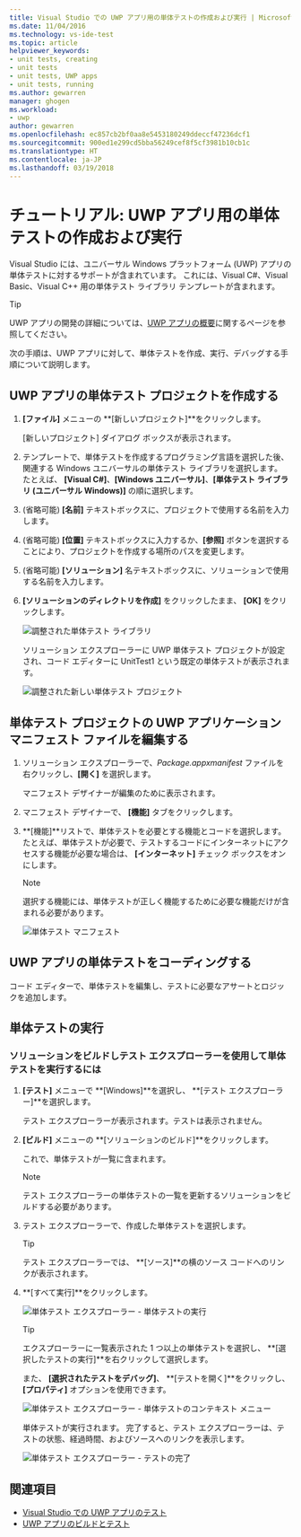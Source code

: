 ```yaml
---
title: Visual Studio での UWP アプリ用の単体テストの作成および実行 | Microsoft Docs
ms.date: 11/04/2016
ms.technology: vs-ide-test
ms.topic: article
helpviewer_keywords:
- unit tests, creating
- unit tests
- unit tests, UWP apps
- unit tests, running
ms.author: gewarren
manager: ghogen
ms.workload:
- uwp
author: gewarren
ms.openlocfilehash: ec857cb2bf0aa8e5453180249ddeccf47236dcf1
ms.sourcegitcommit: 900ed1e299cd5bba56249cef8f5cf3981b10cb1c
ms.translationtype: HT
ms.contentlocale: ja-JP
ms.lasthandoff: 03/19/2018
---
```

# <a name="walkthrough-create-and-run-unit-tests-for-uwp-apps"></a>チュートリアル: UWP アプリ用の単体テストの作成および実行

Visual Studio には、ユニバーサル Windows プラットフォーム (UWP) アプリの単体テストに対するサポートが含まれています。 これには、Visual C#、Visual Basic、Visual C++ 用の単体テスト ライブラリ テンプレートが含まれます。

> [!TIP]
> UWP アプリの開発の詳細については、[UWP アプリの概要](/windows/uwp/get-started/)に関するページを参照してください。

次の手順は、UWP アプリに対して、単体テストを作成、実行、デバッグする手順について説明します。

## <a name="create-a-unit-test-project-for-a-uwp-app"></a>UWP アプリの単体テスト プロジェクトを作成する

1.  **[ファイル]** メニューの **[新しいプロジェクト]**をクリックします。

     [新しいプロジェクト] ダイアログ ボックスが表示されます。

2.  テンプレートで、単体テストを作成するプログラミング言語を選択した後、関連する Windows ユニバーサルの単体テスト ライブラリを選択します。 たとえば、 **[Visual C#]**、**[Windows ユニバーサル]**、**[単体テスト ライブラリ (ユニバーサル Windows)]** の順に選択します。

3.  (省略可能) **[名前]** テキストボックスに、プロジェクトで使用する名前を入力します。

4.  (省略可能) **[位置]** テキストボックスに入力するか、**[参照]** ボタンを選択することにより、プロジェクトを作成する場所のパスを変更します。

5.  (省略可能) **[ソリューション]** 名テキストボックスに、ソリューションで使用する名前を入力します。

6.  **[ソリューションのディレクトリを作成]** をクリックしたまま、 **[OK]** をクリックします。

     ![調整された単体テスト ライブラリ](../test/media/unit_test_win8_1.png "Unit_Test_Win8_1")

     ソリューション エクスプローラーに UWP 単体テスト プロジェクトが設定され、コード エディターに UnitTest1 という既定の単体テストが表示されます。

     ![調整された新しい単体テスト プロジェクト](../test/media/unit_test_win8_unittestexplorer_newprojectcreated.png "Unit_Test_Win8_UnitTestExplorer_NewProjectCreated")

## <a name="edit-the-unit-test-projects-uwp-application-manifest-file"></a>単体テスト プロジェクトの UWP アプリケーション マニフェスト ファイルを編集する

1.  ソリューション エクスプローラーで、*Package.appxmanifest* ファイルを右クリックし、**[開く]** を選択します。

     マニフェスト デザイナーが編集のために表示されます。

2.  マニフェスト デザイナーで、 **[機能]** タブをクリックします。

3.  **[機能]**リストで、単体テストを必要とする機能とコードを選択します。 たとえば、単体テストが必要で、テストするコードにインターネットにアクセスする機能が必要な場合は、 **[インターネット]** チェック ボックスをオンにします。

    > [!NOTE]
    > 選択する機能には、単体テストが正しく機能するために必要な機能だけが含まれる必要があります。

     ![単体テスト マニフェスト](../test/media/unit_test_win8_.png)

## <a name="code-the-unit-test-for-a-uwp-app"></a>UWP アプリの単体テストをコーディングする

コード エディターで、単体テストを編集し、テストに必要なアサートとロジックを追加します。

## <a name="run-unit-tests"></a>単体テストの実行

### <a name="to-build-the-solution-and-run-the-unit-test-using-test-explorer"></a>ソリューションをビルドしテスト エクスプローラーを使用して単体テストを実行するには

1.  **[テスト]** メニューで **[Windows]**を選択し、 **[テスト エクスプローラー]**を選択します。

     テスト エクスプローラーが表示されます。テストは表示されません。

2.  **[ビルド]** メニューの **[ソリューションのビルド]**をクリックします。

     これで、単体テストが一覧に含まれます。

    > [!NOTE]
    > テスト エクスプローラーの単体テストの一覧を更新するソリューションをビルドする必要があります。

3.  テスト エクスプローラーで、作成した単体テストを選択します。

    > [!TIP]
    > テスト エクスプローラーでは、 **[ソース]**の横のソース コードへのリンクが表示されます。

4.  **[すべて実行]**をクリックします。

     ![単体テスト エクスプローラー &#45; 単体テストの実行](../test/media/unit_test_win8_unittestexplorer_contextmenurun.png)

    > [!TIP]
    > エクスプローラーに一覧表示された 1 つ以上の単体テストを選択し、 **[選択したテストの実行]**を右クリックして選択します。
    >
    > また、 **[選択されたテストをデバッグ]**、 **[テストを開く]**をクリックし、 **[プロパティ]** オプションを使用できます。
    >
    > ![単体テスト エクスプローラー &#45; 単体テストのコンテキスト メニュー](../test/media/unit_test_win8_unittestexplorer_contextmenu.png "Unit_Test_Win8_UnitTestExplorer_ContextMenu")

    単体テストが実行されます。 完了すると、テスト エクスプローラーは、テストの状態、経過時間、およびソースへのリンクを表示します。

    ![単体テスト エクスプローラー &#45; テストの完了](../test/media/unit_test_win8_unittestexplorer_done.png)

## <a name="see-also"></a>関連項目

- [Visual Studio での UWP アプリのテスト](../test/testing-store-apps-with-visual-studio.md)
- [UWP アプリのビルドとテスト](/vsts/build-release/apps/windows/universal?tabs=vsts)
